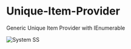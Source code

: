 # Unique-Item-Provider
Generic Unique Item Provider with IEnumerable

![System SS](https://github.com/mehmetcanari/Unique-Item-Provider/assets/65338122/dfb9a707-480e-4b52-87cd-f6c00421ebe7)
